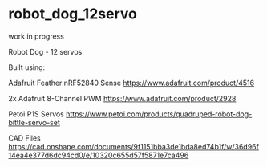 # robot_dog_12servo
work in progress

Robot Dog - 12 servos

Built using:

Adafruit Feather nRF52840 Sense https://www.adafruit.com/product/4516

2x Adafruit 8-Channel PWM https://www.adafruit.com/product/2928

Petoi P1S Servos https://www.petoi.com/products/quadruped-robot-dog-bittle-servo-set

CAD Files https://cad.onshape.com/documents/9f1151bba3de1bda8ed74b1f/w/36d96f14ea4e377d6dc94cd0/e/10320c655d57f5871e7ca496
